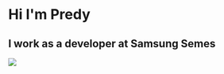 # Hi I'm Predy
## I work as a developer at Samsung Semes


<img src="https://img.shields.io/badge/c++-00599C?style=for-the-badge&logo=c%2B%2B&logoColor=white">
<!--
**Predy0616/Predy0616** is a ✨ _special_ ✨ repository because its `README.md` (this file) appears on your GitHub profile.

Here are some ideas to get you started:

- 🔭 I’m currently working on ...
- 🌱 I’m currently learning ...
- 👯 I’m looking to collaborate on ...
- 🤔 I’m looking for help with ...
- 💬 Ask me about ...
- 📫 How to reach me: ...
- 😄 Pronouns: ...
- ⚡ Fun fact: ...
-->
